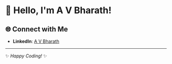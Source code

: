 # 👋 Hello, I'm A V Bharath!



## 🌐 Connect with Me
- **LinkedIn**: [A V Bharath]([https://www.linkedin.com/in/your-link](https://www.linkedin.com/in/bharath-av/))


---

✨ *Happy Coding!* ✨
